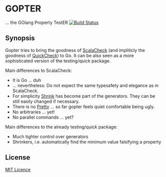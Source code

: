 # GOPTER

... the GOlang Property TestER [![Build Status](https://travis-ci.org/leanovate/gopter.svg?branch=master)](https://travis-ci.org/leanovate/gopter)

## Synopsis

Gopter tries to bring the goodness of [ScalaCheck](https://www.scalacheck.org/) (and impliticly the goodness of [QuickCheck](http://hackage.haskell.org/package/QuickCheck)) to Go.
It can be also seen as a more sophisticated version of the testing/quick package.

Main differences to ScalaCheck:

* It is Go ... duh
* ... nevertheless: Do not expect the same typesafety and elegance as in ScalaCheck.
* For simplicity [Shrink](https://www.scalacheck.org/files/scalacheck_2.11-1.12.5-api/index.html#org.scalacheck.Shrink) has become part of the generators. They can be still easily changed if necessary.
* There is no [Pretty](https://www.scalacheck.org/files/scalacheck_2.11-1.12.5-api/index.html#org.scalacheck.util.Pretty) ... so far gopter feels quiet comfortable being ugly.
* No arbitraries ... yet!
* No parallel commands ... yet?

Main differences to the already testing/quick package:

* Much tighter control over generators
* Shrinkers, i.e. automatically find the minimum value falsifying a property

## License

[MIT Licence](http://opensource.org/licenses/MIT)
